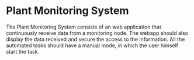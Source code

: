# Plant Monitoring System

The Plant Monitoring System consists of an web application that continuously receive data from a monitoring node. The webapp should also display the data received and secure the access to the information. All the automated tasks should have a manual mode, in which the user himself start the task.
